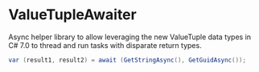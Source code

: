 # ValueTupleAwaiter
Async helper library to allow leveraging the new ValueTuple data types in C# 7.0 to thread and run tasks with disparate return types.

```csharp
var (result1, result2) = await (GetStringAsync(), GetGuidAsync());
```
